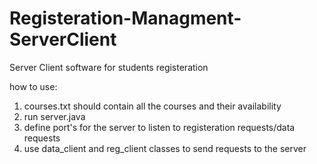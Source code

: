 # Registeration-Managment-ServerClient
Server Client software for students registeration

how to use:
1. courses.txt should contain all the courses and their availability
2. run server.java 
3. define port's for the server to listen to registeration requests/data requests
4. use data_client and reg_client classes to send requests to the server



